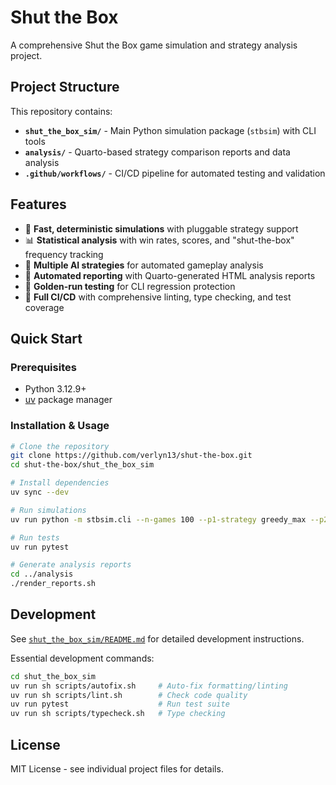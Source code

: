 # Shut the Box

A comprehensive Shut the Box game simulation and strategy analysis project.

## Project Structure

This repository contains:

- **`shut_the_box_sim/`** - Main Python simulation package (`stbsim`) with CLI tools
- **`analysis/`** - Quarto-based strategy comparison reports and data analysis
- **`.github/workflows/`** - CI/CD pipeline for automated testing and validation

## Features

- 🎲 **Fast, deterministic simulations** with pluggable strategy support
- 📊 **Statistical analysis** with win rates, scores, and "shut-the-box" frequency tracking
- 🤖 **Multiple AI strategies** for automated gameplay analysis
- 📄 **Automated reporting** with Quarto-generated HTML analysis reports
- 🚦 **Golden-run testing** for CLI regression protection
- 🔁 **Full CI/CD** with comprehensive linting, type checking, and test coverage

## Quick Start

### Prerequisites
- Python 3.12.9+
- [uv](https://docs.astral.sh/uv/) package manager

### Installation & Usage

```bash
# Clone the repository
git clone https://github.com/verlyn13/shut-the-box.git
cd shut-the-box/shut_the_box_sim

# Install dependencies
uv sync --dev

# Run simulations
uv run python -m stbsim.cli --n-games 100 --p1-strategy greedy_max --p2-strategy min_tiles --seed 42

# Run tests
uv run pytest

# Generate analysis reports
cd ../analysis
./render_reports.sh
```

## Development

See [`shut_the_box_sim/README.md`](shut_the_box_sim/README.md) for detailed development instructions.

Essential development commands:
```bash
cd shut_the_box_sim
uv run sh scripts/autofix.sh     # Auto-fix formatting/linting
uv run sh scripts/lint.sh        # Check code quality  
uv run pytest                    # Run test suite
uv run sh scripts/typecheck.sh   # Type checking
```

## License

MIT License - see individual project files for details.